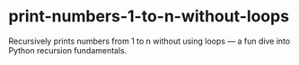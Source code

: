# print-numbers-1-to-n-without-loops
Recursively prints numbers from 1 to n without using loops — a fun dive into Python recursion fundamentals.
